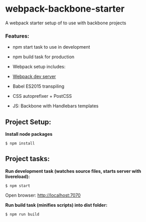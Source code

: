 # webpack-backbone-starter
A webpack starter setup of to use with backbone projects

### Features:
  - npm start task to use in development
  - npm build task for production

  - Webpack setup includes:
  - [Webpack dev server](http://webpack.github.io/docs/webpack-dev-server.html)
  - Babel ES2015 transpiling
  - CSS autoprefixer + PostCSS
  - JS: Backbone with Handlebars templates

## Project Setup:

**Install node packages**
```shell
$ npm install
```

## Project tasks:

**Run development task (watches source files, starts server with livereload):**

```shell
$ npm start
```
Open browser:  [http://localhost:7070](http://localhost:7070)

**Run build task (minifies scripts) into dist folder:**

```shell
$ npm run build
```
